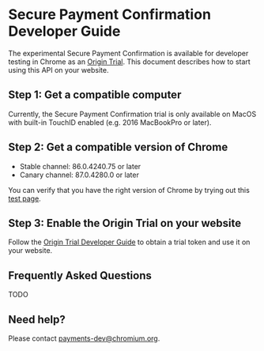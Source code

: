 # Secure Payment Confirmation Developer Guide

The experimental Secure Payment Confirmation is available for developer testing in Chrome as an [Origin Trial](https://github.com/GoogleChrome/OriginTrials). This document describes how to start using this API on your website.

## Step 1: Get a compatible computer

Currently, the Secure Payment Confirmation trial is only available on MacOS with built-in TouchID enabled (e.g. 2016 MacBookPro or later).

## Step 2: Get a compatible version of Chrome

* Stable channel: 86.0.4240.75 or later
* Canary channel: 87.0.4280.0 or later

You can verify that you have the right version of Chrome by trying out this [test page](https://rsolomakhin.github.io/pr/spc/).

## Step 3: Enable the Origin Trial on your website

Follow the [Origin Trial Developer Guide](https://github.com/GoogleChrome/OriginTrials/blob/gh-pages/developer-guide.md) to obtain a trial token and use it on your website. 

## Frequently Asked Questions

TODO

## Need help?

Please contact payments-dev@chromium.org.

